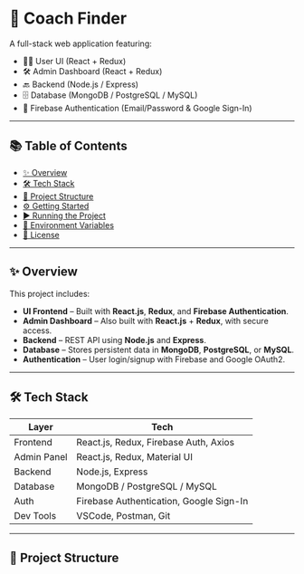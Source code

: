 # 🚀 Coach Finder

A full-stack web application featuring:

- 🧑‍💻 User UI (React + Redux)
- 🛠️ Admin Dashboard (React + Redux)
- 🔙 Backend (Node.js / Express)
- 🗄️ Database (MongoDB / PostgreSQL / MySQL)
- 🔐 Firebase Authentication (Email/Password & Google Sign-In)

---

## 📚 Table of Contents

- [✨ Overview](#-overview)
- [🛠️ Tech Stack](#-tech-stack)
- [📁 Project Structure](#-project-structure)
- [⚙️ Getting Started](#-getting-started)
- [▶️ Running the Project](#-running-the-project)
- [🔐 Environment Variables](#-environment-variables)
- [📄 License](#-license)

---

## ✨ Overview

This project includes:

- **UI Frontend** – Built with **React.js**, **Redux**, and **Firebase Authentication**.
- **Admin Dashboard** – Also built with **React.js** + **Redux**, with secure access.
- **Backend** – REST API using **Node.js** and **Express**.
- **Database** – Stores persistent data in **MongoDB**, **PostgreSQL**, or **MySQL**.
- **Authentication** – User login/signup with Firebase and Google OAuth2.

---

## 🛠️ Tech Stack

| Layer         | Tech                                      |
|---------------|-------------------------------------------|
| Frontend      | React.js, Redux, Firebase Auth, Axios     |
| Admin Panel   | React.js, Redux, Material UI              |
| Backend       | Node.js, Express                          |
| Database      | MongoDB / PostgreSQL / MySQL              |
| Auth          | Firebase Authentication, Google Sign-In   |
| Dev Tools     | VSCode, Postman, Git                      |

---

## 📁 Project Structure

